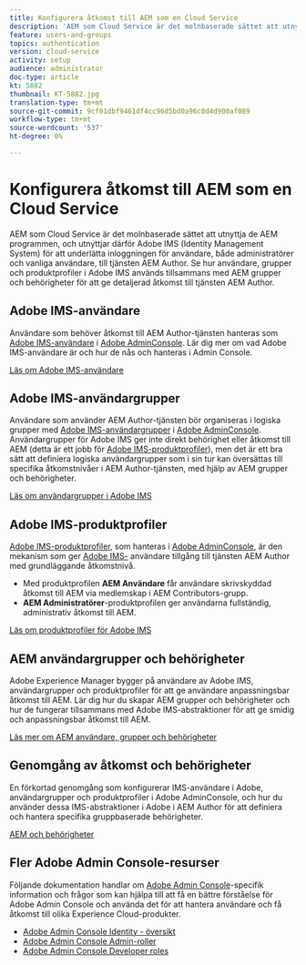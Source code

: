 ```yaml
---
title: Konfigurera åtkomst till AEM som en Cloud Service
description: 'AEM som Cloud Service är det molnbaserade sättet att utnyttja de AEM programmen, och utnyttjar därför Adobe IMS (Identity Management System) för att underlätta inloggningen av användare, både administratörer och vanliga användare, i AEM Author. Läs om hur Adobe IMS-användare, användargrupper och produktprofiler används tillsammans med AEM och behörigheter för att ge specifik åtkomst till AEM Author.  '
feature: users-and-groups
topics: authentication
version: cloud-service
activity: setup
audience: administrator
doc-type: article
kt: 5882
thumbnail: KT-5882.jpg
translation-type: tm+mt
source-git-commit: 9cf01dbf9461df4cc96d5bd0a96c0d4d900af089
workflow-type: tm+mt
source-wordcount: '537'
ht-degree: 0%

---
```



# Konfigurera åtkomst till AEM som en Cloud Service

AEM som Cloud Service är det molnbaserade sättet att utnyttja de AEM programmen, och utnyttjar därför Adobe IMS (Identity Management System) för att underlätta inloggningen för användare, både administratörer och vanliga användare, till tjänsten AEM Author. Se hur användare, grupper och produktprofiler i Adobe IMS används tillsammans med AEM grupper och behörigheter för att ge detaljerad åtkomst till tjänsten AEM Author.

## Adobe IMS-användare

Användare som behöver åtkomst till AEM Author-tjänsten hanteras som [Adobe IMS-användare](https://helpx.adobe.com/enterprise/using/set-up-identity.html) i [Adobe AdminConsole](https://adminconsole.adobe.com). Lär dig mer om vad Adobe IMS-användare är och hur de nås och hanteras i Admin Console.

[Läs om Adobe IMS-användare](./adobe-ims-users.md)

## Adobe IMS-användargrupper

Användare som använder AEM Author-tjänsten bör organiseras i logiska grupper med [Adobe IMS-användargrupper](https://helpx.adobe.com/enterprise/using/user-groups.html) i [Adobe AdminConsole](https://adminconsole.adobe.com). Användargrupper för Adobe IMS ger inte direkt behörighet eller åtkomst till AEM (detta är ett jobb för [Adobe IMS-produktprofiler](#adobe-ims-product-profiles)), men det är ett bra sätt att definiera logiska användargrupper som i sin tur kan översättas till specifika åtkomstnivåer i AEM Author-tjänsten, med hjälp av AEM grupper och behörigheter.

[Läs om användargrupper i Adobe IMS](./adobe-ims-user-groups.md)

## Adobe IMS-produktprofiler

[Adobe IMS-produktprofiler](https://helpx.adobe.com/enterprise/using/manage-permissions-and-roles.html), som hanteras i  [Adobe AdminConsole](https://adminconsole.adobe.com), är den mekanism som ger  [Adobe IMS-](#adobe-ims-users) användare tillgång till tjänsten AEM Author med grundläggande åtkomstnivå.

+ Med produktprofilen __AEM Användare__ får användare skrivskyddad åtkomst till AEM via medlemskap i AEM Contributors-grupp.
+ __AEM Administratörer__-produktprofilen ger användarna fullständig, administrativ åtkomst till AEM.

[Läs om produktprofiler för Adobe IMS](./adobe-ims-product-profiles.md)

## AEM användargrupper och behörigheter

Adobe Experience Manager bygger på användare av Adobe IMS, användargrupper och produktprofiler för att ge användare anpassningsbar åtkomst till AEM. Lär dig hur du skapar AEM grupper och behörigheter och hur de fungerar tillsammans med Adobe IMS-abstraktioner för att ge smidig och anpassningsbar åtkomst till AEM.

[Läs mer om AEM användare, grupper och behörigheter](./aem-users-groups-and-permissions.md)

## Genomgång av åtkomst och behörigheter

En förkortad genomgång som konfigurerar IMS-användare i Adobe, användargrupper och produktprofiler i Adobe AdminConsole, och hur du använder dessa IMS-abstraktioner i Adobe i AEM Author för att definiera och hantera specifika gruppbaserade behörigheter.

[AEM och behörigheter](./walk-through.md)

## Fler Adobe Admin Console-resurser

Följande dokumentation handlar om [Adobe Admin Console](https://adminconsole.adobe.com)-specifik information och frågor som kan hjälpa till att få en bättre förståelse för Adobe Admin Console och använda det för att hantera användare och få åtkomst till olika Experience Cloud-produkter.

+ [Adobe Admin Console Identity - översikt](https://helpx.adobe.com/enterprise/using/identity.html)
+ [Adobe Admin Console Admin-roller](https://helpx.adobe.com/enterprise/using/admin-roles.html)
+ [Adobe Admin Console Developer roles](https://helpx.adobe.com/enterprise/using/manage-developers.html)
